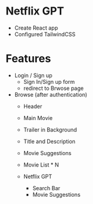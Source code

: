 # Netflix GPT

- Create React app
- Configured TailwindCSS

# Features
- Login / Sign up
  - Sign In/Sign up form
  - redirect to Brwose page
- Browse (after authentication)
  - Header
  - Main Movie
  - Trailer in Background
  - Title and Description
  - Movie Suggestions
  - Movie List * N

  - Netflix GPT
    - Search Bar
    - Movie Suggestions